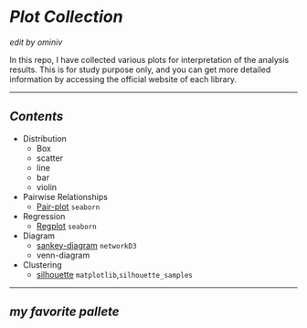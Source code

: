 # *Plot Collection*
*edit by ominiv*

In this repo, I have collected various plots for interpretation of the analysis results. This is for study purpose only, and you can get more detailed information by accessing the official website of each library. 

---

## *Contents*
- Distribution
    - Box
    - scatter
    - line
    - bar
    - violin
- Pairwise Relationships
    - [Pair-plot](https://github.com/ominiv/Plot_Collection/blob/master/Pair-plot.ipynb)  `seaborn`
- Regression 
    - [Regplot](https://github.com/ominiv/Plot_Collection/blob/master/Regplot.ipynb) `seaborn`
- Diagram
    - [sankey-diagram](https://github.com/ominiv/Plot_Collection/blob/master/sankey-diagram-in-r.ipynb) `networkD3`
    - venn-diagram
- Clustering 
    - [silhouette](https://github.com/ominiv/Plot_Collection/blob/master/Silhouette_analysis.ipynb) `matplotlib`,`silhouette_samples`

---

## *my favorite pallete*

